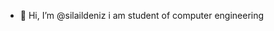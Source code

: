 - 👋 Hi, I’m @silaildeniz
    i am student of computer engineering

<!---
silaildeniz/silaildeniz is a ✨ special ✨ repository because its `README.md` (this file) appears on your GitHub profile.
You can click the Preview link to take a look at your changes.
--->

